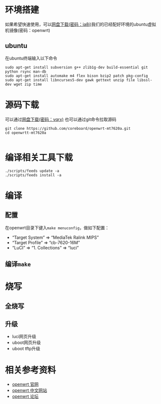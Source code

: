 # 环境搭建
如果希望快速使用，可以[网盘下载(密码：ia8i)](https://pan.baidu.com/s/1bbkmvVlkw7WyPP2uHR_uUA)我们的已经配好环境的ubuntu虚拟机镜像(密码：openwrt)
## ubuntu
在ubuntu终端输入以下命令
```
sudo apt-get install subversion g++ zlib1g-dev build-essential git python rsync man-db
sudo apt-get install automake m4 flex bison bzip2 patch pkg-config 
sudo apt-get install libncurses5-dev gawk gettext unzip file libssl-dev wget zip time
```

# 源码下载
可以通过[网盘下载(密码：vqrx)](https://pan.baidu.com/s/1RLuAvbiHCa8e8g6IshJA4g)
也可以通过git命令拉取源码
```
git clone https://github.com/coreboard/openwrt-mt7620a.git
cd openwrtt-mt7620a


```
# 编译相关工具下载
```
./scripts/feeds update -a
./scripts/feeds install -a
```
# 编译
## 配置
在openwrt目录下键入`make menuconfig`，做如下配置：
- “Target System” ⇒ “MediaTek Ralink MIPS”
- “Target Profile” ⇒ “cb-7620-16M”
- “LuCI” ⇒ “1. Collections” ⇒ “luci”

## 编译`make`

# 烧写
## 全烧写
## 升级
- luci网页升级
- uboot网页升级
- uboot tftp升级

# 相关参考资料
- [openwrt 官网](https://openwrt.org/) 
- [openwrt 中文网站](http://www.openwrt.org.cn/) 
- [openwrt 论坛](http://www.openwrt.org.cn/bbs/forum.php) 
